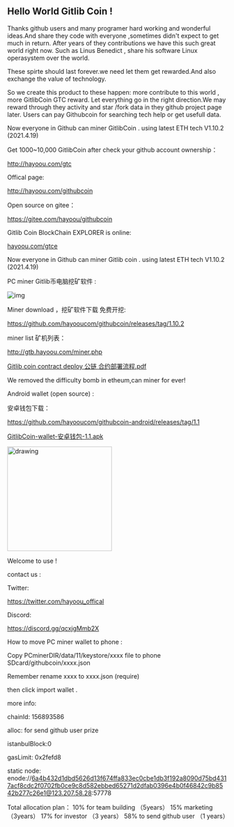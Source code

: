 ## Hello World Gitlib Coin  !

Thanks github users and many programer hard working and wonderful ideas.And share they code with everyone ,sometimes didn't expect to get much in return. After years of they contributions we have this such great world right now. Such as Linus Benedict , share his software Linux operasystem over the world.

These spirte should last forever.we need let them get rewarded.And also exchange the value of technology.

So we create this product to these happen: more contribute to this world , more GitlibCoin GTC reward. Let everything go in the right direction.We may reward through they activity and star /fork data in they github project page later. Users can pay Githubcoin for searching tech help or get usefull data.

Now everyone in Github can miner GitlibCoin . using latest ETH tech V1.10.2 (2021.4.19)

Get 1000~10,000 GitlibCoin after check your github account ownership：

http://hayoou.com/gtc

Offical page:

http://hayoou.com/githubcoin

Open source on gitee：

https://gitee.com/hayoou/githubcoin

Gitlib Coin BlockChain EXPLORER is online: 

[hayoou.com/gtce](http://gtc2.hayoou.com:8000)
 
Now everyone in Github can miner Gitlib coin . 
using latest ETH tech V1.10.2 (2021.4.19)

PC miner Gitlib币电脑挖矿软件 :

![img](https://boxmy.hayoou.com/filecache/14bcc65fb35954439ae49eca241ff794)

Miner download ，挖矿软件下载 免费开挖:

https://github.com/hayooucom/githubcoin/releases/tag/1.10.2

miner list 矿机列表：

http://gtb.hayoou.com/miner.php

[Gitlib coin contract deploy 公链 合约部署流程.pdf](http://hayoou.com/yaf8)


We removed the difficulty bomb in etheum,can miner for ever!

Android wallet (open source) :

安卓钱包下载：

https://github.com/hayooucom/githubcoin-android/releases/tag/1.1

[GitlibCoin-wallet-安卓钱包-1.1.apk](http://hayoou.com/yafc)

<img src="https://boxmy.hayoou.com/filecache/f2a7be5539c3483caa1126d869e33f08" alt="drawing" width="240"/>

Welcome to use !

contact us : 

Twitter:

https://twitter.com/hayoou_offical

Discord:

https://discord.gg/qcxjgMmb2X

How to move PC miner wallet to phone  :

Copy PCminerDIR/data/11/keystore/xxxx file to phone SDcard/githubcoin/xxxx.json

Remember rename xxxx to xxxx.json (require)

then click import wallet .

more info:

chainId: 156893586

alloc: for send github user prize

istanbulBlock:0

gasLimit: 0x2fefd8

static node: 
enode://6a4b432d1dbd5626d13f674ffa833ec0cbe1db3f192a8090d75bd4317acf8cdc2f0702fb0ce9c8d582ebbed65271d2dfab0396e4b0f46842c9b8542b277c26e1@123.207.58.28:57778

Total allocation plan：
10% for team building （5years）
15% marketing （3years）
17% for investor （3 years）
58% to send github user （1 years）
